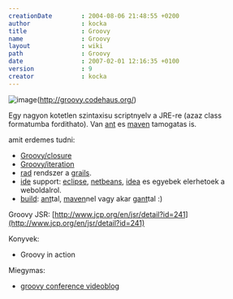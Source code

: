 ```yaml
---
creationDate        : 2004-08-06 21:48:55 +0200 
author              : kocka 
title               : Groovy 
name                : Groovy 
layout              : wiki 
path                : Groovy 
date                : 2007-02-01 12:16:35 +0100 
version             : 9 
creator             : kocka 
---
```

![image](http://docs.codehaus.org/download/userResources/GROOVY/logo)(http://groovy.codehaus.org/)

Egy nagyon kotetlen szintaxisu scriptnyelv a JRE-re (azaz class formatumba fordithato). Van [ant](ant.html) es [maven](maven.html) tamogatas is.

amit erdemes tudni:

*   [Groovy/closure](Groovy/closure.html)
*   [Groovy/iteration](Groovy/iteration.html)
*   [rad](rad.html) rendszer a [grails](grails.html).
*   [ide](IDE.html) support: [eclipse](Eclipse.html), [netbeans](Netbeans.html), [idea](IDEA.html) es egyebek elerhetoek a weboldalrol.
*   [build](build.html): [ant](ant.html)tal, [maven](maven.html)nel vagy akar [gant](gant.html)tal :)

Groovy JSR:
[http://www.jcp.org/en/jsr/detail?id=241](http://www.jcp.org/en/jsr/detail?id=241)

Konyvek:

*   Groovy in action

Miegymas:

*   [groovy conference videoblog](http://blip.tv/file/141271)


